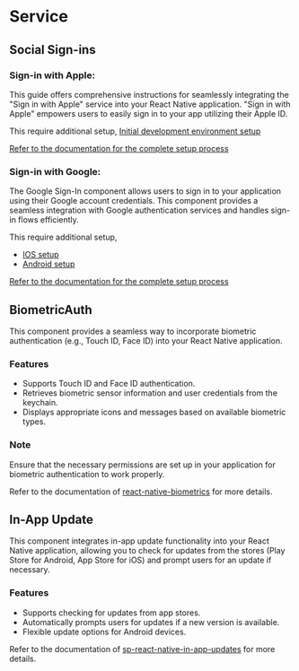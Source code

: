# Service

## Social Sign-ins

### Sign-in with Apple:

This guide offers comprehensive instructions for seamlessly integrating the "Sign in with Apple" service into your React Native application. "Sign in with Apple" empowers users to easily sign in to your app utilizing their Apple ID.

This require additional setup,
[Initial development environment setup](https://github.com/invertase/react-native-apple-authentication/blob/main/docs/INITIAL_SETUP.md)

[Refer to the documentation for the complete setup process](https://github.com/invertase/react-native-apple-authentication)

### Sign-in with Google:

The Google Sign-In component allows users to sign in to your application using their Google account credentials. This component provides a seamless integration with Google authentication services and handles sign-in flows efficiently.

This require additional setup,

- [IOS setup](https://react-native-google-signin.github.io/docs/setting-up/ios)
- [Android setup](https://react-native-google-signin.github.io/docs/setting-up/android)

[Refer to the documentation for the complete setup process](https://www.npmjs.com/package/@react-native-google-signin/google-signin)

## BiometricAuth

This component provides a seamless way to incorporate biometric authentication (e.g., Touch ID, Face ID) into your React Native application.

### Features

- Supports Touch ID and Face ID authentication.
- Retrieves biometric sensor information and user credentials from the keychain.
- Displays appropriate icons and messages based on available biometric types.

### Note

Ensure that the necessary permissions are set up in your application for biometric authentication to work properly.

Refer to the documentation of [react-native-biometrics](https://www.npmjs.com/package/react-native-biometrics) for more details.

## In-App Update

This component integrates in-app update functionality into your React Native application, allowing you to check for updates from the stores (Play Store for Android, App Store for iOS) and prompt users for an update if necessary.

### Features

- Supports checking for updates from app stores.
- Automatically prompts users for updates if a new version is available.
- Flexible update options for Android devices.

Refer to the documentation of [sp-react-native-in-app-updates](https://www.npmjs.com/package/sp-react-native-in-app-updates) for more details.
